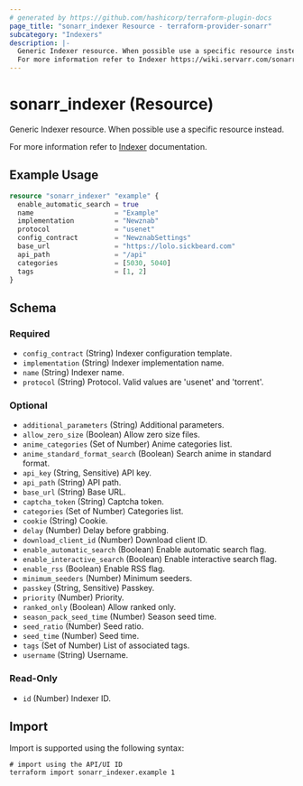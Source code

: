 ```yaml
---
# generated by https://github.com/hashicorp/terraform-plugin-docs
page_title: "sonarr_indexer Resource - terraform-provider-sonarr"
subcategory: "Indexers"
description: |-
  Generic Indexer resource. When possible use a specific resource instead.
  For more information refer to Indexer https://wiki.servarr.com/sonarr/settings#indexers documentation.
---
```


# sonarr_indexer (Resource)

<!-- subcategory:Indexers -->Generic Indexer resource. When possible use a specific resource instead.
For more information refer to [Indexer](https://wiki.servarr.com/sonarr/settings#indexers) documentation.

## Example Usage

```terraform
resource "sonarr_indexer" "example" {
  enable_automatic_search = true
  name                    = "Example"
  implementation          = "Newznab"
  protocol                = "usenet"
  config_contract         = "NewznabSettings"
  base_url                = "https://lolo.sickbeard.com"
  api_path                = "/api"
  categories              = [5030, 5040]
  tags                    = [1, 2]
}
```

<!-- schema generated by tfplugindocs -->
## Schema

### Required

- `config_contract` (String) Indexer configuration template.
- `implementation` (String) Indexer implementation name.
- `name` (String) Indexer name.
- `protocol` (String) Protocol. Valid values are 'usenet' and 'torrent'.

### Optional

- `additional_parameters` (String) Additional parameters.
- `allow_zero_size` (Boolean) Allow zero size files.
- `anime_categories` (Set of Number) Anime categories list.
- `anime_standard_format_search` (Boolean) Search anime in standard format.
- `api_key` (String, Sensitive) API key.
- `api_path` (String) API path.
- `base_url` (String) Base URL.
- `captcha_token` (String) Captcha token.
- `categories` (Set of Number) Categories list.
- `cookie` (String) Cookie.
- `delay` (Number) Delay before grabbing.
- `download_client_id` (Number) Download client ID.
- `enable_automatic_search` (Boolean) Enable automatic search flag.
- `enable_interactive_search` (Boolean) Enable interactive search flag.
- `enable_rss` (Boolean) Enable RSS flag.
- `minimum_seeders` (Number) Minimum seeders.
- `passkey` (String, Sensitive) Passkey.
- `priority` (Number) Priority.
- `ranked_only` (Boolean) Allow ranked only.
- `season_pack_seed_time` (Number) Season seed time.
- `seed_ratio` (Number) Seed ratio.
- `seed_time` (Number) Seed time.
- `tags` (Set of Number) List of associated tags.
- `username` (String) Username.

### Read-Only

- `id` (Number) Indexer ID.

## Import

Import is supported using the following syntax:

```shell
# import using the API/UI ID
terraform import sonarr_indexer.example 1
```
